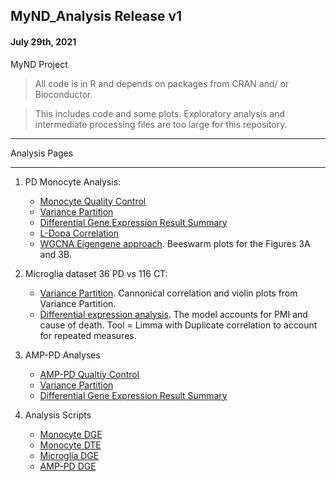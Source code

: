 ## MyND_Analysis Release v1
#### July 29th, 2021
MyND Project 

> All code is in R and depends on packages from CRAN and/ or Bioconductor.

> This includes code and some plots. Exploratory analysis and intermediate processing files are too large for this repository.

**************
Analysis Pages
**************
1. PD Monocyte Analysis:
   - [Monocyte Quality Control](https://github.com/RajLabMSSM/MyND-Analysis/blob/master/qc/mynd_qc_output.html)
   - [Variance Partition](https://github.com/RajLabMSSM/MyND-Analysis/blob/master/qc/var.part.all.html)
   - [Differential Gene Expression Result Summary](https://github.com/RajLabMSSM/MyND-Analysis/blob/master/de/dge/test.html)
   - [L-Dopa Correlation](https://github.com/RajLabMSSM/MyND-Analysis/blob/master/de/ldopa/ldopacorr.html)
   - [WGCNA Eigengene approach](https://github.com/RajLabMSSM/MyND-Analysis/blob/master/mynd_revision/eigen_approach/eigen_approach.html). Beeswarm plots for the Figures 3A and 3B.

2. Microglia dataset 36 PD vs 116 CT: 
   - [Variance Partition](https://github.com/RajLabMSSM/MyND-Analysis/blob/master/mynd_revision/microglia_analysis/01_vp.html). Cannonical correlation and violin plots from Variance Partition. 
   - [Differential expression analysis](https://github.com/RajLabMSSM/MyND-Analysis/blob/master/mynd_revision/microglia_analysis/02_deg_pdxct_dupCor_death.html). The model accounts for PMI and cause of death. Tool = Limma with Duplicate correlation to account for repeated measures. 
 
3. AMP-PD Analyses
   - [AMP-PD Qualtiy Control](https://github.com/RajLabMSSM/MyND-Analysis/blob/master/amp-pd/ampqc.html)
   - [Variance Partition](https://github.com/RajLabMSSM/MyND-Analysis/blob/master/amp-pd/vp.html)
   - [Differential Gene Expression Result Summary](https://github.com/RajLabMSSM/MyND-Analysis/blob/master/amp-pd/output.html)

4. Analysis Scripts
   - [Monocyte DGE](https://github.com/RajLabMSSM/MyND-Analysis/blob/master/scripts/monocyte_dge.R)
   - [Monocyte DTE](https://github.com/RajLabMSSM/MyND-Analysis/blob/master/scripts/monocyte_dte.R)
   - [Microglia DGE](https://github.com/RajLabMSSM/MyND-Analysis/blob/master/scripts/microglia_dge.Rmd)
   - [AMP-PD DGE](https://github.com/RajLabMSSM/MyND-Analysis/blob/master/scripts/AMP-PD_dge.R)

